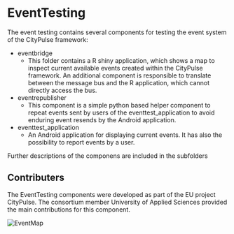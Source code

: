# EventTesting
The event testing contains several components for testing the event system of the CityPulse framework:
- eventbridge
  - This folder contains a R shiny application, which shows a map to inspect current available events created within the CityPulse framework. An additional component is responsible to translate between the message bus and the R application, which cannot directly access the bus.
- eventrepublisher
  - This component is a simple python based helper component to repeat events sent by users of the eventtest_application to avoid enduring event resends by the Android application.
- eventtest_application
  - An Android application for displaying current events. It has also the possibility to report events by a user.

Further descriptions of the componens are included in the subfolders


## Contributers
The EventTesting components were developed as part of the EU project CityPulse. The consortium member University of Applied Sciences provided the main contributions for this component.


![EventMap](https://github.com/CityPulse/EventTesting/blob/master/eventbridge/eventexplorer/screen0.png)


